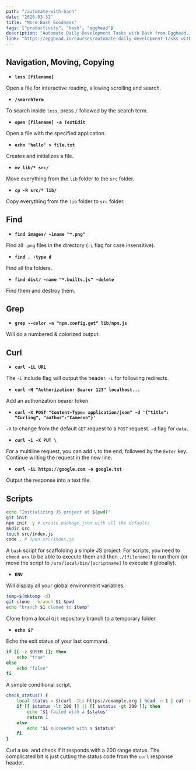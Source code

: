 ```yaml
---
path: "/automate-with-bash"
date: "2020-03-31"
title: "More Bash Goodness"
tags: ["productivity", "bash", "egghead"]
description: "Automate Daily Development Tasks with Bash from Egghead.io"
link: "https://egghead.io/courses/automate-daily-development-tasks-with-bash"
---
```


## Navigation, Moving, Copying

- **`less [filename]`**

Open a file for interactive reading, allowing scrolling and search.

- **`/searchTerm`**

To search inside `less`, press `/` followed by the search term.

- **`open [filename] -a TextEdit`**

Open a file with the specified application.

- **`echo 'hello' > file.txt`**

Creates and initializes a file.

- **`mv lib/* src/`**

Move everything from the `lib` folder to the `src` folder.

- **`cp -R src/* lib/`**

Copy everything from the `lib` folder to `src` folder.

## Find

- **`find images/ -iname "*.png"`**

Find all `.png` files in the directory (`-i` flag for case insensitive).

- **`find . -type d`**

Find all the folders.

- **`find dist/ -name "*.builts.js" -delete`**

Find them and destroy them.

## Grep

- **`grep --color -n "npm.config.get" lib/npm.js`**

Will do a numbered & colorized output.

## Curl

- **`curl -iL URL`**

The `-i` include flag will output the header. `-L` for following redirects.

- **`curl -H "Authorization: Bearer 123" localhost...`**

Add an authorization bearer token.

- **`curl -X POST "Content-Type: application/json" -d '{"title": "Curling", "author":"Cameron"}'`**

`-X` to change from the default `GET` request to a `POST` request. `-d` flag for `data`.

- **`curl -i -X PUT \`**

For a multiline request, you can add `\` to the end, followed by the `Enter` key. Continue writing the request in the new line.

- **`curl -iL https://google.com -o google.txt`**

Output the response into a text file.

## Scripts

```bash
echo "Initializing JS project at $(pwd)"
git init
npm init -y # create package.json with all the defaults
mkdir src
touch src/index.js
code . # open src/index.js
```

A `bash` script for scaffolding a simple JS project. For scripts, you need to `chmod u+x` to be able to execute them and then `./[filename]` to run them (or move the script to `/urs/local/bin/[scriptname]` to execute it globally).

- **`ENV`**

Will display all your global environment variables.

```bash
temp=$(mktemp -d)
git clone --branch $1 $pwd
echo "branch $1 cloned to $temp"
```

Clone from a local `Git` repository branch to a temporary folder.

- **`echo $?`**

Echo the exit status of your last command.

```bash
if [[ -z $USER ]]; then
    echo "true"
else
    echo "false"
fi
```

A simple conditional script.

```bash
check_status() {
    local status = $(curl -ILs https://example.org | head -n 1 | cut -d ' ' -f 2)
    if [[ $status -lt 200 ]] || [[ $status -gt 299 ]]; then
        echo "$1 failed with a $status"
        return 1
    else
        echo "$1 succeeded with a $status"
    fi
}
```

Curl a `URL` and check if it responds with a 200 range status. The complicated bit is just cutting the status code from the `curl` response header.
